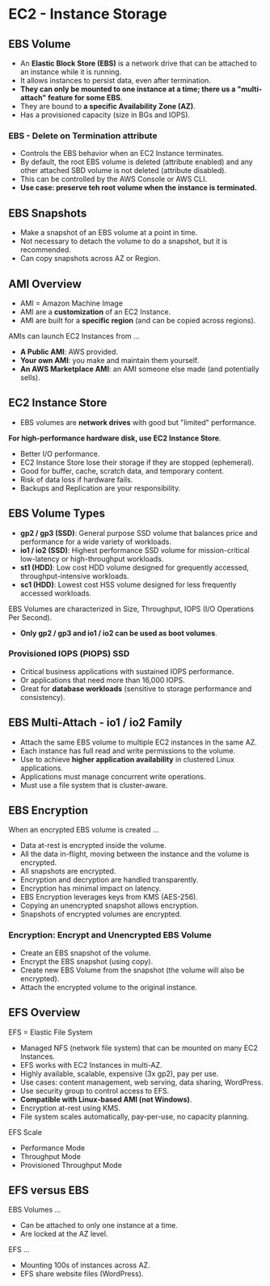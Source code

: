 # EC2 - Instance Storage

## EBS Volume

* An **Elastic Block Store (EBS)** is a network drive that can be attached to an instance while it is running.
* It allows instances to persist data, even after termination.
* **They can only be mounted to one instance at a time; there us a "multi-attach" feature for some EBS**.
* They are bound to **a specific Availability Zone (AZ)**.
* Has a provisioned capacity (size in BGs and IOPS).

### EBS - Delete on Termination attribute

* Controls the EBS behavior when an EC2 Instance terminates.
* By default, the root EBS volume is deleted (attribute enabled) and any other attached SBD volume is not deleted (attribute disabled).
* This can be controlled by the AWS Console or AWS CLI.
* **Use case: preserve teh root volume when the instance is terminated.**

## EBS Snapshots

* Make a snapshot of an EBS volume at a point in time.
* Not necessary to detach the volume to do a snapshot, but it is recommended.
* Can copy snapshots across AZ or Region.

## AMI Overview

* AMI = Amazon Machine Image
* AMI are a **customization** of an EC2 Instance.
* AMI are built for a **specific region** (and can be copied across regions).

AMIs can launch EC2 Instances from ...

* **A Public AMI**: AWS provided.
* **Your own AMI**: you make and maintain them yourself.
* **An AWS Marketplace AMI**: an AMI someone else made (and potentially sells).

## EC2 Instance Store

* EBS volumes are **network drives** with good but "limited" performance.

**For high-performance hardware disk, use EC2 Instance Store**.

* Better I/O performance.
* EC2 Instance Store lose their storage if they are stopped (ephemeral).
* Good for buffer, cache, scratch data, and temporary content.
* Risk of data loss if hardware fails.
* Backups and Replication are your responsibility.

## EBS Volume Types

* **gp2 / gp3 (SSD)**: General purpose SSD volume that balances price and performance for a wide variety of workloads.
* **io1 / io2 (SSD)**: Highest performance SSD volume for mission-critical low-latency or high-throughput workloads.
* **st1 (HDD)**: Low cost HDD volume designed for grequently accessed, throughput-intensive workloads.
* **sc1 (HDD)**: Lowest cost HSS volume designed for less frequently accessed workloads.

EBS Volumes are characterized in Size, Throughput, IOPS (I/O Operations Per Second).

* **Only gp2 / gp3 and io1 / io2 can be used as boot volumes**.

### Provisioned IOPS (PIOPS) SSD

* Critical business applications with sustained IOPS performance.
* Or applications that need more than 16,000 IOPS.
* Great for **database workloads** (sensitive to storage performance and consistency).

## EBS Multi-Attach - io1 / io2 Family

* Attach the same EBS volume to multiple EC2 instances in the same AZ.
* Each instance has full read and write permissions to the volume.
* Use to achieve **higher application availability** in clustered Linux applications.
* Applications must manage concurrent write operations.
* Must use a file system that is cluster-aware.

## EBS Encryption

When an encrypted EBS volume is created ...

* Data at-rest is encrypted inside the volume.
* All the data in-flight, moving between the instance and the volume is encrypted.
* All snapshots are encrypted.
* Encryption and decryption are handled transparently.
* Encryption has minimal impact on latency.
* EBS Encryption leverages keys from KMS (AES-256).
* Copying an unencrypted snapshot allows encryption.
* Snapshots of encrypted volumes are encrypted.

### Encryption: Encrypt and Unencrypted EBS Volume

* Create an EBS snapshot of the volume.
* Encrypt the EBS snapshot (using copy).
* Create new EBS Volume from the snapshot (the volume will also be encrypted).
* Attach the encrypted volume to the original instance.

## EFS Overview

EFS = Elastic File System

* Managed NFS (network file system) that can be mounted on many EC2 Instances.
* EFS works with EC2 Instances in multi-AZ.
* Highly available, scalable, expensive (3x gp2), pay per use.
* Use cases: content management, web serving, data sharing, WordPress.
* Use security group to control access to EFS.
* **Compatible with Linux-based AMI (not Windows)**.
* Encryption at-rest using KMS.
* File system scales automatically, pay-per-use, no capacity planning.

EFS Scale

* Performance Mode
* Throughput Mode
* Provisioned Throughput Mode

## EFS versus EBS

EBS Volumes ...

* Can be attached to only one instance at a time.
* Are locked at the AZ level.

EFS ...

* Mounting 100s of instances across AZ.
* EFS share website files (WordPress).

